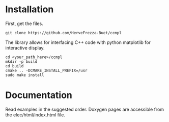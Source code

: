 

# Installation

First, get the files.

``` 
git clone https://github.com/HerveFrezza-Buet/ccmpl
``` 


The library allows for interfacing C++ code with python matplotlib for interactive display.

``` 
cd <your_path_here>/ccmpl
mkdir -p build
cd build
cmake .. -DCMAKE_INSTALL_PREFIX=/usr
sudo make install
``` 


# Documentation

Read examples in the suggested order. Doxygen pages are accessible from the elec/html/index.html file.



